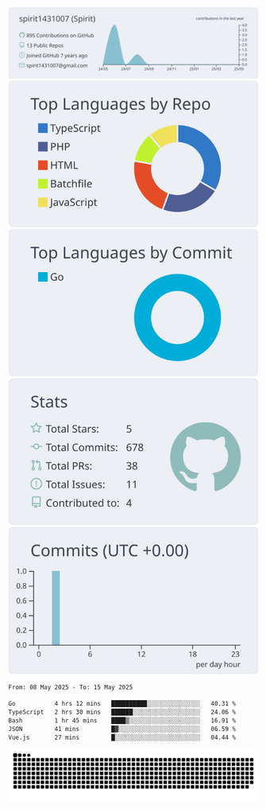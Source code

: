 [![](https://raw.githubusercontent.com/spirit1431007/spirit1431007/master/profile-summary-card-output/nord_bright/0-profile-details.svg)](https://git.io/spiritx)
[![](https://raw.githubusercontent.com/spirit1431007/spirit1431007/master/profile-summary-card-output/nord_bright/1-repos-per-language.svg)](https://git.io/spiritx) [![](https://raw.githubusercontent.com/spirit1431007/spirit1431007/master/profile-summary-card-output/nord_bright/2-most-commit-language.svg)](https://git.io/spiritx)
[![](https://raw.githubusercontent.com/spirit1431007/spirit1431007/master/profile-summary-card-output/nord_bright/3-stats.svg)](https://git.io/spiritx) [![](https://raw.githubusercontent.com/spirit1431007/spirit1431007/master/profile-summary-card-output/nord_bright/4-productive-time.svg)](https://git.io/spiritx)

<!--START_SECTION:waka-->

```txt
From: 08 May 2025 - To: 15 May 2025

Go           4 hrs 12 mins   ██████████░░░░░░░░░░░░░░░   40.31 %
TypeScript   2 hrs 30 mins   ██████░░░░░░░░░░░░░░░░░░░   24.06 %
Bash         1 hr 45 mins    ████▒░░░░░░░░░░░░░░░░░░░░   16.91 %
JSON         41 mins         █▓░░░░░░░░░░░░░░░░░░░░░░░   06.59 %
Vue.js       27 mins         █░░░░░░░░░░░░░░░░░░░░░░░░   04.44 %
```

<!--END_SECTION:waka-->

![contribution](https://github.com/spirit1431007/spirit1431007/blob/output/github-contribution-grid-snake.svg)
